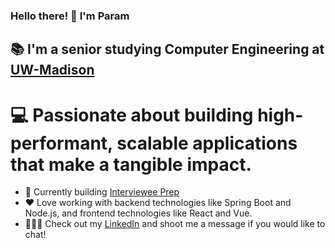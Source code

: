 ### Hello there! 👋 I'm Param

## 📚 I'm a senior studying Computer Engineering at [UW-Madison](https://engineering.wisc.edu/)

# 💻 Passionate about building high-performant, scalable applications that make a tangible impact.

- 🔭 Currently building [Interviewee Prep](https://github.com/Interviewee-Prep)
- ❤️ Love working with backend technologies like Spring Boot and Node.js, and frontend technologies like React and Vue.
- 👨🏾‍💻 Check out my [LinkedIn](https://www.linkedin.com/in/paramoza/) and shoot me a message if you would like to chat!

